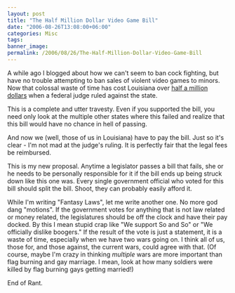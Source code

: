 ```yaml
---
layout: post
title: "The Half Million Dollar Video Game Bill"
date: "2006-08-26T13:08:00+06:00"
categories: Misc 
tags: 
banner_image: 
permalink: /2006/08/26/The-Half-Million-Dollar-Video-Game-Bill
---
```


A while ago I blogged about how we can't seem to ban cock fighting, but have no trouble attempting to ban sales of violent video games to minors. Now that colossal waste of time has cost Louisiana over <a href="http://news.yahoo.com/s/ap/20060826/ap_on_hi_te/louisiana_video_games">half a million dollars</a> when a federal judge ruled against the state.

This is a complete and utter travesty. Even if you supported the bill, you need only look at the multiple other states where this failed and realize that this bill would have no chance in hell of passing. 

And now we (well, those of us in Louisiana) have to pay the bill. Just so it's clear - I'm not mad at the judge's ruling. It is perfectly fair that the legal fees be reimbursed. 

This is my new proposal. Anytime a legislator passes a bill that fails, she or he needs to be personally responsible for it if the bill ends up being struck down like this one was. Every single government official who voted for this bill should split the bill. Shoot, they can probably easily afford it. 

While I'm writing "Fantasy Laws", let me write another one. No more god dang "motions". If the government votes for anything that is not law related or money related, the legislatures should be off the clock and have their pay docked. By this I mean stupid crap like "We support So and So" or "We officially dislike boogers." If the result of the vote is just a statement, it is a waste of time, especially when we have two wars going on. I think all of us, those for, and those against, the current wars, could agree with that. (Of course, maybe I'm crazy in thinking <i>multiple</i> wars are more important than flag burning and gay marriage. I mean, look at how many soldiers were killed by flag burning gays getting married!)

End of Rant.